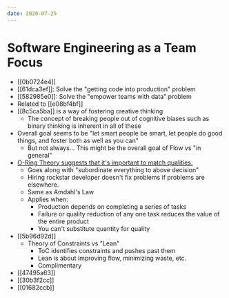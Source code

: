 ```yaml
---
date: 2020-07-25
---
```


# Software Engineering as a Team Focus

- [[0b0724e4]]
- [[61dca3ef]]: Solve the "getting code into production" problem
- [[582985e0]]: Solve the "empower teams with data" problem
- Related to [[e08bf4bf]]
- [[8c5ca5ba]] is a way of fostering creative thinking
  - The concept of breaking people out of cognitive biases such as binary thinking is inherent in all of these
- Overall goal seems to be "let smart people be smart, let people do good things, and foster both as well as you can"
  - But not always... This might be the overall goal of Flow vs "in general"
- [O-Ring Theory suggests that it's important to match qualities.](https://blog.acolyer.org/2015/11/11/the-o-ring-theory-of-devops/)
  - Goes along with "subordinate everything to above decision"
  - Hiring rockstar developer doesn't fix problems if problems are elsewhere.
  - Same as Amdahl's Law
  - Applies when:
    - Production depends on completing a series of tasks
    - Failure or quality reduction of any one task reduces the value of the entire product
    - You can't substitute quantity for quality
- [[5b96d92d]]
  - Theory of Constraints vs "Lean"
    - ToC identifies constraints and pushes past them
    - Lean is about improving flow, minimizing waste, etc.
    - Complimentary
- [[47495a63]]
- [[30b3f2cc]]
- [[01682ccb]]
